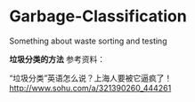 # Garbage-Classification
Something about waste sorting and testing

**垃圾分类的方法**
参考资料：

“垃圾分类”英语怎么说？上海人要被它逼疯了！ http://www.sohu.com/a/321390260_444261
